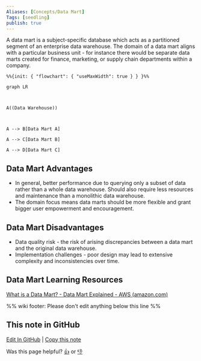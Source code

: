 ```yaml
---
Aliases: [Concepts/Data Mart]
Tags: [seedling]
publish: true
---
```


A data mart is a subject-specific database which acts as a partitioned segment of an enterprise data warehouse. The domain of a data mart aligns with a particular business unit - for instance there would be separate data marts created for finance, marketing, or supply chain departments within a company.
```mermaid
%%{init: { "flowchart": { "useMaxWidth": true } } }%%

graph LR

  

A((Data Warehouse))

  

A --> B[Data Mart A]

A --> C[Data Mart B]

A --> D[Data Mart C]
```

## Data Mart Advantages

- In general, better performance due to querying only a subset of data rather than a whole data warehouse. Should also require less resources and maintenance than a monolithic data warehouse.
- The domain focus means data marts should be more flexible and grant bigger user empowerment and encouragement.
## Data Mart Disadvantages

- Data quality risk - the risk of arising discrepancies between a data mart and the original data warehouse.
- Implementation challenges - poor design may lead to extensive complexity and inconsistencies over time.
## Data Mart Learning Resources
[What is a Data Mart? - Data Mart Explained - AWS (amazon.com)](https://aws.amazon.com/what-is/data-mart/)

%% wiki footer: Please don't edit anything below this line %%
## This note in GitHub

<span class="git-footer">[Edit In GitHub](https://github.dev/data-engineering-community/data-engineering-wiki/blob/main/Concepts/Data%20Architecture/Data%20Mart.md "git-hub-edit-note") | [Copy this note](https://raw.githubusercontent.com/data-engineering-community/data-engineering-wiki/main/Concepts/Data%20Architecture/Data%20Mart.md "git-hub-copy-note")</span>

<span class="git-footer">Was this page helpful?
[👍](https://tally.so/r/mOaxjk?rating=Yes&url=https://dataengineering.wiki/Concepts/Data%20Architecture/Data%20Mart) or [👎](https://tally.so/r/mOaxjk?rating=No&url=https://dataengineering.wiki/Concepts/Data%20Architecture/Data%20Mart)</span>
